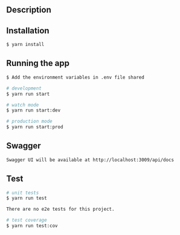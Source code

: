 ## Description

## Installation

```bash
$ yarn install
```

## Running the app

```bash
$ Add the environment variables in .env file shared
```

```bash
# development
$ yarn run start

# watch mode
$ yarn run start:dev

# production mode
$ yarn run start:prod
```
## Swagger

```bash
Swagger UI will be available at http://localhost:3009/api/docs
```

## Test

```bash
# unit tests
$ yarn run test

There are no e2e tests for this project.    

# test coverage
$ yarn run test:cov
```
